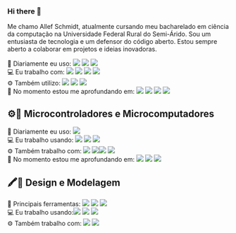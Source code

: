 ### Hi there 👋

Me chamo Allef Schmidt, atualmente cursando meu bacharelado em ciência da computação na Universidade Federal Rural do Semi-Árido. Sou um entusiasta de tecnologia e um defensor do código aberto. Estou sempre aberto a colaborar em projetos e ideias inovadoras. 

<!-- <img src=""></img> -->
🚀 Diariamente eu uso: <img src="https://img.shields.io/badge/Yarn-2C8EBB?style=for-the-badge&logo=Yarn&logoColor=white"> <img src="https://img.shields.io/badge/Visual%20Studio%20Code-007ACC?style=for-the-badge&logo=Visual%20Studio%20Code&logoColor=white"> <img src="https://img.shields.io/badge/JavaScript-323330?style=for-the-badge&logo=javascript&logoColor=F7DF1E"></img> <br>
💻 Eu trabalho com: <img src="https://img.shields.io/badge/Vue.js-4FC08D?style=for-the-badge&logo=Vue.js&logoColor=white"></img></img> <img src="https://img.shields.io/badge/PostgreSQL-4169E1?style=for-the-badge&logo=PostgreSQL&logoColor=white"></img> <img src="https://img.shields.io/badge/Express-000000?style=for-the-badge&logo=express&logoColor=white"></img> <img src="https://img.shields.io/badge/Node.js-339933?style=for-the-badge&logo=Node.js&logoColor=white"><br>
⚙️ Também utilizo:  <img src="https://img.shields.io/badge/Postman-FF6C37?style=for-the-badge&logo=Postman&logoColor=white"></img> <img src="https://img.shields.io/badge/Nuxt.js-00C58E?style=for-the-badge&logo=Nuxt.js&logoColor=white"> </img>  <img src="https://img.shields.io/badge/React_Native-4D4D4D?style=for-the-badge&logo=React&logoColor=26d9fd"></img><br>
🌱 No momento estou me aprofundando em:  <img src="https://img.shields.io/badge/firebase-ffca28?style=for-the-badge&logo=firebase&logoColor=black"> <img src="https://img.shields.io/badge/Python-3776AB?style=for-the-badge&logo=python&logoColor=white"> <img src="https://img.shields.io/badge/Electron-2B2E3A?style=for-the-badge&logo=electron&logoColor=9FEAF9"> <img src="https://img.shields.io/badge/Heroku-430098?style=for-the-badge&logo=heroku&logoColor=white"></img> <br>

<h2>⚙️📶 Microcontroladores e Microcomputadores</h2>

🚀 Diariamente eu uso: <img src="https://img.shields.io/badge/C%2B%2B-00599C?style=for-the-badge&logo=c%2B%2B&logoColor=white"></img> <br>
💻 Eu trabalho usando: <img src="https://img.shields.io/badge/Espressif-E7352C?style=for-the-badge&logo=Espressif&logoColor=white"></img> <img src="https://img.shields.io/badge/RASPBERRY%20PI-C51A4A.svg?&style=for-the-badge&logo=raspberry%20pi&logoColor=white"></img> <img src="https://img.shields.io/badge/Arduino-00979D?style=for-the-badge&logo=Arduino&logoColor=white"></img><br>
⚙️ Também trabalho com: <img src="https://img.shields.io/badge/IFTTT-000000?style=for-the-badge&logo=IFTTT&logoColor=white"> <img src="https://img.shields.io/badge/Amazon%20Alexa-00CAFF?style=for-the-badge&logo=Amazon%20Alexa&logoColor=white"></img><img src="https://img.shields.io/badge/ESPHome-D3D3D3?style=for-the-badge&logo=ESPHome&logoColor=black"></img> <img src="https://img.shields.io/badge/MQTT%20MOSQUITTO-3C5280?style=for-the-badge&logo=Eclipse%20Mosquitto&logoColor=f3771c"></img><br>
🌱 No momento estou me aprofundando em:  <img src="https://img.shields.io/badge/TensorFlow-FF6F00?style=for-the-badge&logo=TensorFlow&logoColor=white"></img> <img src="https://img.shields.io/badge/Node_RED-8F0000?style=for-the-badge&logo=Node-RED&logoColor=white"> <img src="https://img.shields.io/badge/Home%20Assistant-41BDF5?style=for-the-badge&logo=Home%20Assistant&logoColor=white"></img> <br>

<h2>🖍📐 Design e Modelagem </h2>

🚀 Principais ferramentas: <img src="https://img.shields.io/badge/Tinkercad-F24E1E?style=for-the-badge&logo=&logoColor=white"></img> <img src="https://img.shields.io/badge/Blender-F5792A?style=for-the-badge&logo=Blender&logoColor=white"></img> <img src="https://img.shields.io/badge/Eagle-df1111?style=for-the-badge&logo=Eagle&logoColor=white"></img> <br>
💻 Eu trabalho usando:<img src="https://img.shields.io/badge/Photopea-18A497?style=for-the-badge&logo=Photopea&logoColor=white"> <img src="https://img.shields.io/badge/Adobe%20Photoshop-31A8FF?style=for-the-badge&logo=Adobe%20Photoshop&logoColor=black"> <img src="https://img.shields.io/badge/Figma-F24E1E?style=for-the-badge&logo=Figma&logoColor=white"></img> <br>
⚙️ Também trabalho com: <img src="https://img.shields.io/badge/Ultimaker Cura-FF1E0D?style=for-the-badge&logo=Makerbot&logoColor=white"> <img src="https://img.shields.io/badge/LabVIEW-FFDB00?style=for-the-badge&logo=LabVIEW&logoColor=black"><br>
